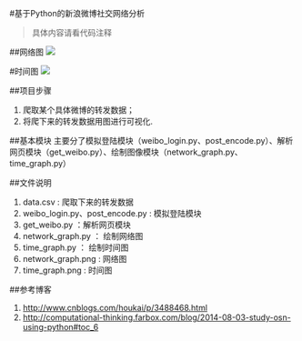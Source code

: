 #基于Python的新浪微博社交网络分析
>具体内容请看代码注释

##网络图
<img src="http://ww2.sinaimg.cn/large/680bc840jw1eyw2j1a8njj21kw0u60xh.jpg"/>

#时间图
<img src="http://ww1.sinaimg.cn/large/680bc840jw1eyw2lnu177j20mk0h0764.jpg"/>

##项目步骤
1. 爬取某个具体微博的转发数据；
2. 将爬下来的转发数据用图进行可视化.

##基本模块
主要分了模拟登陆模块（weibo_login.py、post_encode.py）、解析网页模块（get_weibo.py）、绘制图像模块（network_graph.py、time_graph.py）

##文件说明
1. data.csv : 爬取下来的转发数据
2. weibo_login.py、post_encode.py : 模拟登陆模块
3. get_weibo.py ：解析网页模块
4. network_graph.py ： 绘制网络图
5. time_graph.py ： 绘制时间图
6. network_graph.png : 网络图
7. time_graph.png : 时间图

##参考博客
1. http://www.cnblogs.com/houkai/p/3488468.html
2. http://computational-thinking.farbox.com/blog/2014-08-03-study-osn-using-python#toc_6
